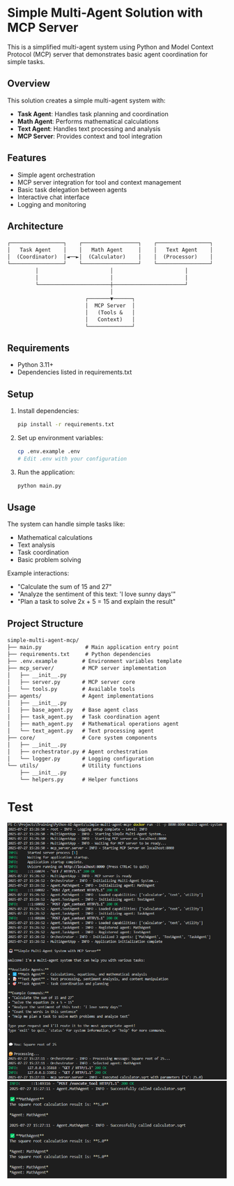 # Simple Multi-Agent Solution with MCP Server

This is a simplified multi-agent system using Python and Model Context Protocol (MCP) server that demonstrates basic agent coordination for simple tasks.

## Overview

This solution creates a simple multi-agent system with:
- **Task Agent**: Handles task planning and coordination
- **Math Agent**: Performs mathematical calculations
- **Text Agent**: Handles text processing and analysis
- **MCP Server**: Provides context and tool integration

## Features

- Simple agent orchestration
- MCP server integration for tool and context management
- Basic task delegation between agents
- Interactive chat interface
- Logging and monitoring

## Architecture

```
┌─────────────────┐    ┌──────────────────┐    ┌─────────────────┐
│   Task Agent    │    │   Math Agent     │    │   Text Agent    │
│  (Coordinator)  │◄──►│  (Calculator)    │    │  (Processor)    │
└─────────────────┘    └──────────────────┘    └─────────────────┘
         │                       │                       │
         │                       │                       │
         └───────────────────────┼───────────────────────┘
                                 │
                         ┌───────▼──────┐
                         │  MCP Server  │
                         │   (Tools &   │
                         │   Context)   │
                         └──────────────┘
```

## Requirements

- Python 3.11+
- Dependencies listed in requirements.txt

## Setup

1. Install dependencies:
   ```bash
   pip install -r requirements.txt
   ```

2. Set up environment variables:
   ```bash
   cp .env.example .env
   # Edit .env with your configuration
   ```

3. Run the application:
   ```bash
   python main.py
   ```

## Usage

The system can handle simple tasks like:
- Mathematical calculations
- Text analysis
- Task coordination
- Basic problem solving

Example interactions:
- "Calculate the sum of 15 and 27"
- "Analyze the sentiment of this text: 'I love sunny days'"
- "Plan a task to solve 2x + 5 = 15 and explain the result"

## Project Structure

```
simple-multi-agent-mcp/
├── main.py              # Main application entry point
├── requirements.txt     # Python dependencies
├── .env.example        # Environment variables template
├── mcp_server/         # MCP server implementation
│   ├── __init__.py
│   ├── server.py       # MCP server core
│   └── tools.py        # Available tools
├── agents/             # Agent implementations
│   ├── __init__.py
│   ├── base_agent.py   # Base agent class
│   ├── task_agent.py   # Task coordination agent
│   ├── math_agent.py   # Mathematical operations agent
│   └── text_agent.py   # Text processing agent
├── core/               # Core system components
│   ├── __init__.py
│   ├── orchestrator.py # Agent orchestration
│   └── logger.py       # Logging configuration
└── utils/              # Utility functions
    ├── __init__.py
    └── helpers.py      # Helper functions
```

# Test
![alt text](./img/test1.png)
![alt text](./img/test2.png)
